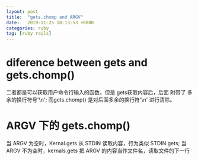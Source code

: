 ```yaml
---
layout: post
title:  "gets.chomp and ARGV"
date:   2019-11-25 18:13:53 +0800
categories: ruby
tag: [ruby rails]
---
```


# diference between gets and gets.chomp()
二者都是可以获取用户命令行输入的函数，但是 gets获取内容后，后面 附带了 多余的换行符号'\n'; 而gets.chomp() 是对后面多余的换行符'\n' 进行清除。

# ARGV 下的 gets.chomp()
当 ARGV 为空时，Kernal.gets 从 STDIN 读取内容，行为类似 STDIN.gets;
当 ARGV 不为空时，kernals.gets 把 ARGV 的内容当作文件名，读取文件的下一行
